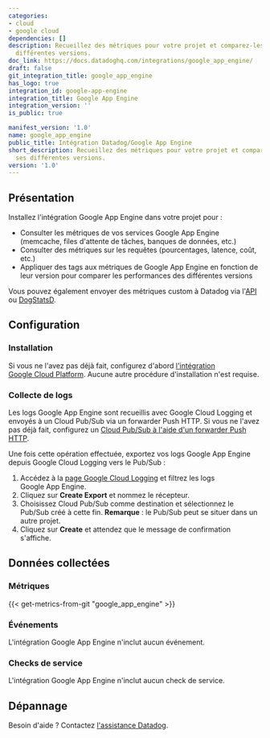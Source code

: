 ```yaml
---
categories:
- cloud
- google cloud
dependencies: []
description: Recueillez des métriques pour votre projet et comparez-les entre ses
  différentes versions.
doc_link: https://docs.datadoghq.com/integrations/google_app_engine/
draft: false
git_integration_title: google_app_engine
has_logo: true
integration_id: google-app-engine
integration_title: Google App Engine
integration_version: ''
is_public: true

manifest_version: '1.0'
name: google_app_engine
public_title: Intégration Datadog/Google App Engine
short_description: Recueillez des métriques pour votre projet et comparez-les entre
  ses différentes versions.
version: '1.0'
---
```


## Présentation

Installez l'intégration Google App Engine dans votre projet pour :

- Consulter les métriques de vos services Google App Engine (memcache, files d'attente de tâches, banques de données, etc.)
- Consulter des métriques sur les requêtes (pourcentages, latence, coût, etc.)
- Appliquer des tags aux métriques de Google App Engine en fonction de leur version pour comparer les performances des différentes versions

Vous pouvez également envoyer des métriques custom à Datadog via l'[API][1] ou [DogStatsD][2].

## Configuration

### Installation

Si vous ne l'avez pas déjà fait, configurez d'abord [l'intégration Google Cloud Platform][3]. Aucune autre procédure d'installation n'est requise.

### Collecte de logs

Les logs Google App Engine sont recueillis avec Google Cloud Logging et envoyés à un Cloud Pub/Sub via un forwarder Push HTTP. Si vous ne l'avez pas déjà fait, configurez un [Cloud Pub/Sub à l'aide d'un forwarder Push HTTP][4].

Une fois cette opération effectuée, exportez vos logs Google App Engine depuis Google Cloud Logging vers le Pub/Sub :

1. Accédez à la [page Google Cloud Logging][5] et filtrez les logs Google App Engine.
2. Cliquez sur **Create Export** et nommez le récepteur.
3. Choisissez Cloud Pub/Sub comme destination et sélectionnez le Pub/Sub créé à cette fin. **Remarque** : le Pub/Sub peut se situer dans un autre projet.
4. Cliquez sur **Create** et attendez que le message de confirmation s'affiche.

## Données collectées

### Métriques
{{< get-metrics-from-git "google_app_engine" >}}


### Événements

L'intégration Google App Engine n'inclut aucun événement.

### Checks de service

L'intégration Google App Engine n'inclut aucun check de service.

## Dépannage

Besoin d'aide ? Contactez [l'assistance Datadog][7].

[1]: https://docs.datadoghq.com/fr/api/latest/using-the-api/
[2]: https://docs.datadoghq.com/fr/developers/dogstatsd/
[3]: https://docs.datadoghq.com/fr/integrations/google_cloud_platform/
[4]: https://docs.datadoghq.com/fr/integrations/google_cloud_platform/#log-collection
[5]: https://console.cloud.google.com/logs/viewer
[6]: https://github.com/DataDog/dogweb/blob/prod/integration/google_app_engine/google_app_engine_metadata.csv
[7]: https://docs.datadoghq.com/fr/help/
